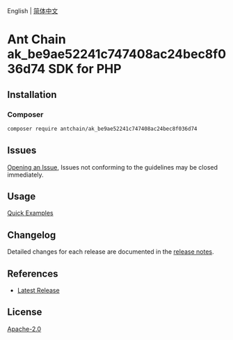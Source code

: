 English | [简体中文](README-CN.md)

# Ant Chain ak_be9ae52241c747408ac24bec8f036d74 SDK for PHP

## Installation

### Composer

```bash
composer require antchain/ak_be9ae52241c747408ac24bec8f036d74
```

## Issues

[Opening an Issue](https://github.com/alipay/antchain-openapi-prod-sdk/issues/new), Issues not conforming to the guidelines may be closed immediately.

## Usage

[Quick Examples](https://github.com/alipay/antchain-openapi-prod-sdk/blob/master/docs/0-Examples-EN.md#quick-examples)

## Changelog

Detailed changes for each release are documented in the [release notes](./ChangeLog.txt).

## References

* [Latest Release](https://github.com/antchain-openapi-sdk-php)

## License

[Apache-2.0](http://www.apache.org/licenses/LICENSE-2.0)
